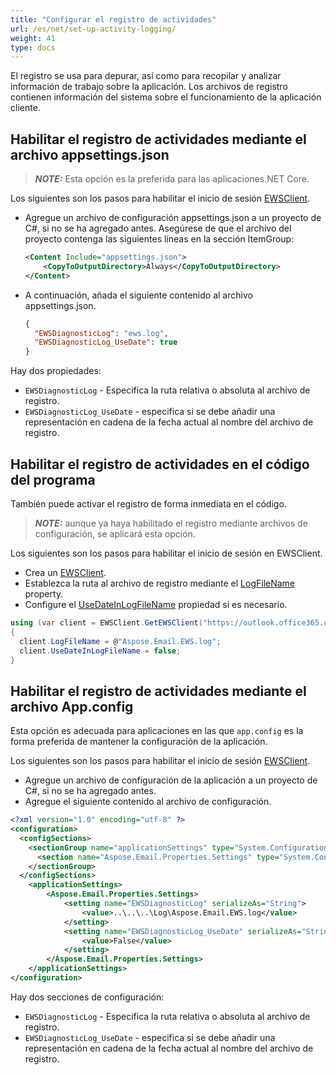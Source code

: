 ```yaml
---
title: "Configurar el registro de actividades"
url: /es/net/set-up-activity-logging/
weight: 41
type: docs
---
```


El registro se usa para depurar, así como para recopilar y analizar información de trabajo sobre la aplicación. Los archivos de registro contienen información del sistema sobre el funcionamiento de la aplicación cliente.

## **Habilitar el registro de actividades mediante el archivo appsettings.json**

> **_NOTE:_** Esta opción es la preferida para las aplicaciones.NET Core.

Los siguientes son los pasos para habilitar el inicio de sesión [EWSClient](https://reference.aspose.com/email/net/aspose.email.clients.exchange.webservice/ewsclient/).

- Agregue un archivo de configuración appsettings.json a un proyecto de C#, si no se ha agregado antes. Asegúrese de que el archivo del proyecto contenga las siguientes líneas en la sección ItemGroup:

  ```xml
  <Content Include="appsettings.json">
      <CopyToOutputDirectory>Always</CopyToOutputDirectory>
  </Content>
  ```

- A continuación, añada el siguiente contenido al archivo appsettings.json.

  ```json
  {
    "EWSDiagnosticLog": "ews.log",
    "EWSDiagnosticLog_UseDate": true
  }
  ```

Hay dos propiedades:

- `EWSDiagnosticLog` - Especifica la ruta relativa o absoluta al archivo de registro.
- `EWSDiagnosticLog_UseDate` - especifica si se debe añadir una representación en cadena de la fecha actual al nombre del archivo de registro.

## **Habilitar el registro de actividades en el código del programa**

También puede activar el registro de forma inmediata en el código.

> **_NOTE:_** aunque ya haya habilitado el registro mediante archivos de configuración, se aplicará esta opción.

Los siguientes son los pasos para habilitar el inicio de sesión en EWSClient.

- Crea un [EWSClient](https://reference.aspose.com/email/net/aspose.email.clients.exchange.webservice/ewsclient/).
- Establezca la ruta al archivo de registro mediante el [LogFileName](https://reference.aspose.com/email/net/aspose.email.clients.exchange/exchangeclientbase/logfilename/) property.
- Configure el [UseDateInLogFileName](https://reference.aspose.com/email/net/aspose.email.clients.exchange/exchangeclientbase/usedateinlogfilename/) propiedad si es necesario.

```csharp
using (var client = EWSClient.GetEWSClient("https://outlook.office365.com/EWS/Exchange.asmx", credentials))
{
  client.LogFileName = @"Aspose.Email.EWS.log";
  client.UseDateInLogFileName = false;
}
```

## **Habilitar el registro de actividades mediante el archivo App.config**

Esta opción es adecuada para aplicaciones en las que `app.config` es la forma preferida de mantener la configuración de la aplicación.

Los siguientes son los pasos para habilitar el inicio de sesión [EWSClient](https://reference.aspose.com/email/net/aspose.email.clients.exchange.webservice/ewsclient/).

- Agregue un archivo de configuración de la aplicación a un proyecto de C#, si no se ha agregado antes.
- Agregue el siguiente contenido al archivo de configuración.

```xml
<?xml version="1.0" encoding="utf-8" ?>
<configuration>
  <configSections>
    <sectionGroup name="applicationSettings" type="System.Configuration.ApplicationSettingsGroup, System, Version=2.0.0.0, Culture=neutral, PublicKeyToken=b77a5c561934e089" >
      <section name="Aspose.Email.Properties.Settings" type="System.Configuration.ClientSettingsSection, System, Version=2.0.0.0, Culture=neutral, PublicKeyToken=b77a5c561934e089" requirePermission="false" />
    </sectionGroup>
  </configSections>
    <applicationSettings>
        <Aspose.Email.Properties.Settings>
            <setting name="EWSDiagnosticLog" serializeAs="String">
                <value>..\..\..\Log\Aspose.Email.EWS.log</value>
            </setting>
            <setting name="EWSDiagnosticLog_UseDate" serializeAs="String">
                <value>False</value>
            </setting>
        </Aspose.Email.Properties.Settings>
    </applicationSettings>
</configuration>
```

Hay dos secciones de configuración:

- `EWSDiagnosticLog` - Especifica la ruta relativa o absoluta al archivo de registro.
- `EWSDiagnosticLog_UseDate` - especifica si se debe añadir una representación en cadena de la fecha actual al nombre del archivo de registro.
